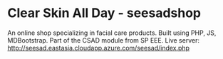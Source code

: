# Clear Skin All Day - seesadshop
An online shop specializing in facial care products.
Built using PHP, JS, MDBootstrap.
Part of the CSAD module from SP EEE.
Live server: http://seesad.eastasia.cloudapp.azure.com/seesad/index.php
